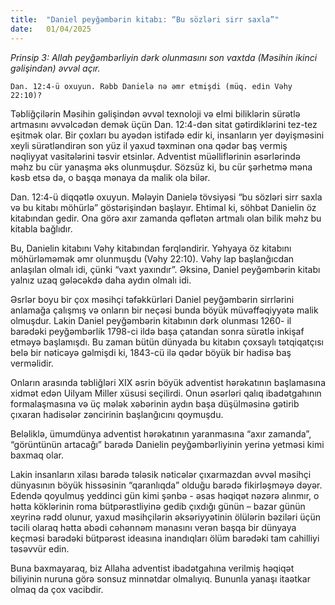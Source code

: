 ```yaml
---
title:  "Daniel peyğəmbərin kitabı: “Bu sözləri sirr saxla”"
date:   01/04/2025
---
```


_Prinsip 3: Allah peyğəmbərliyin dərk olunmasını son vaxtda (Məsihin ikinci gəlişindən) əvvəl açır._

`Dan. 12:4-ü oxuyun. Rəbb Danielə nə əmr etmişdi (müq. edin Vəhy 22:10)?`

Təbliğçilərin Məsihin gəlişindən əvvəl texnoloji və elmi biliklərin sürətlə artmasını əvvəlcədən demək üçün Dan. 12:4-dən sitat gətirdiklərini tez-tez eşitmək olar. Bir çoxları bu ayədən istifadə edir ki, insanların yer dəyişməsini xeyli sürətləndirən son yüz il yaxud təxminən ona qədər baş vermiş nəqliyyat vasitələrini təsvir etsinlər. Adventist müəlliflərinin əsərlərində məhz bu cür yanaşma əks olunmuşdur. Sözsüz ki, bu cür şərhetmə məna kəsb etsə də, o başqa mənaya da malik ola bilər.

Dan. 12:4-ü diqqətlə oxuyun. Mələyin Danielə tövsiyəsi “bu sözləri sirr saxla və bu kitabı möhürlə” göstərişindən başlayır. Ehtimal ki, söhbət Danielin öz kitabından gedir. Ona görə axır zamanda qəflətən artmalı olan bilik məhz bu kitabla bağlıdır.

Bu, Danielin kitabını Vəhy kitabından fərqləndirir. Yəhyaya öz kitabını möhürləməmək əmr olunmuşdu (Vəhy 22:10). Vəhy lap başlanğıcdan anlaşılan olmalı idi, çünki “vaxt yaxındır”. Əksinə, Daniel peyğəmbərin kitabı yalnız uzaq gələcəkdə daha aydın olmalı idi.

Əsrlər boyu bir çox məsihçi təfəkkürləri Daniel peyğəmbərin sirrlərini anlamağa çalışmış və onların bir neçəsi bunda böyük müvəffəqiyyətə malik olmuşdur. Lakin Daniel peyğəmbərin kitabının dərk olunması 1260- il barədəki peyğəmbərlik 1798-ci ildə başa çatandan sonra sürətlə inkişaf etməyə başlamışdı. Bu zaman bütün dünyada bu kitabın çoxsaylı tətqiqatçısı belə bir nəticəyə gəlmişdi ki, 1843-cü ilə qədər böyük bir hadisə baş verməlidir.

Onların arasında təbliğləri XIX əsrin böyük adventist hərəkatının başlamasına xidmət edən Uilyam Miller xüsusi seçilirdi. Onun əsərləri qalıq ibadətgahının formalaşmasına və üç mələk xəbərinin aydın başa düşülməsinə gətirib çıxaran hadisələr zəncirinin başlanğıcını qoymuşdu.

Beləliklə, ümumdünya adventist hərəkatının yaranmasına “axır zamanda”, “görüntünün artacağı” barədə Danielin peyğəmbərliyinin yerinə yetməsi kimi baxmaq olar.

Lakin insanların xilası barədə tələsik nəticələr çıxarmazdan əvvəl məsihçi dünyasının böyük hissəsinin “qaranlıqda” olduğu barədə fikirləşməyə dəyər. Edendə qoyulmuş yeddinci gün kimi şənbə - əsas həqiqət nəzərə alınmır, o hətta köklərinin roma bütpərəstliyinə gedib çıxdığı günün – bazar günün xeyrinə rədd olunur, yaxud məsihçilərin əksəriyyətinin ölülərin bəziləri üçün təcili olaraq hətta əbədi cəhənnəm mənasını verən başqa bir dünyaya keçməsi barədəki bütpərəst ideasına inandıqları ölüm barədəki tam cahilliyi təsəvvür edin.

Buna baxmayaraq, biz Allaha adventist ibadətgahına verilmiş həqiqət biliyinin nuruna görə sonsuz minnətdar olmalıyıq. Bununla yanaşı itaətkar olmaq da çox vacibdir.